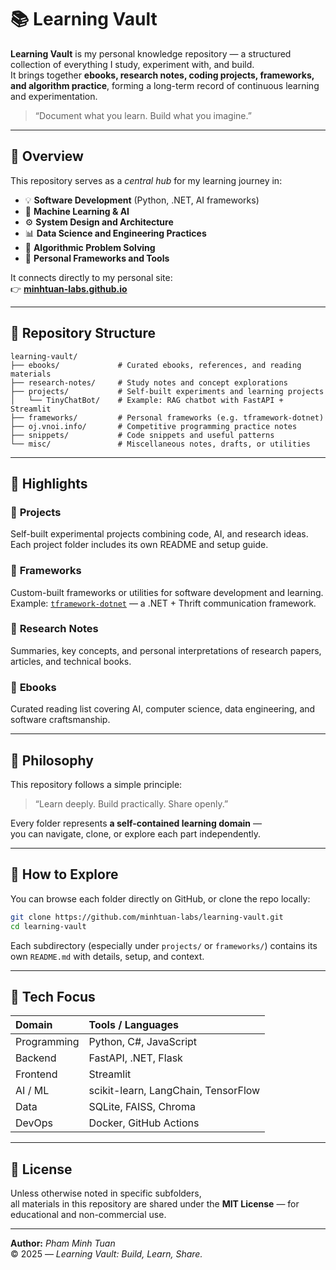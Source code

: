 # 📚 Learning Vault

**Learning Vault** is my personal knowledge repository — a structured collection of everything I study, experiment with, and build.  
It brings together **ebooks, research notes, coding projects, frameworks, and algorithm practice**, forming a long-term record of continuous learning and experimentation.

> “Document what you learn. Build what you imagine.”

---

## 🧭 Overview

This repository serves as a *central hub* for my learning journey in:
- 💡 **Software Development** (Python, .NET, AI frameworks)
- 🧠 **Machine Learning & AI**
- ⚙️ **System Design and Architecture**
- 📊 **Data Science and Engineering Practices**
- 🧩 **Algorithmic Problem Solving**
- 🧱 **Personal Frameworks and Tools**

It connects directly to my personal site:  
👉 [**minhtuan-labs.github.io**](https://minhtuan-labs.github.io)

---

## 📂 Repository Structure

```text
learning-vault/
├── ebooks/             # Curated ebooks, references, and reading materials
├── research-notes/     # Study notes and concept explorations
├── projects/           # Self-built experiments and learning projects
│   └── TinyChatBot/    # Example: RAG chatbot with FastAPI + Streamlit
├── frameworks/         # Personal frameworks (e.g. tframework-dotnet)
├── oj.vnoi.info/       # Competitive programming practice notes
├── snippets/           # Code snippets and useful patterns
└── misc/               # Miscellaneous notes, drafts, or utilities
```

---

## 🧩 Highlights

### 🔹 **Projects**
Self-built experimental projects combining code, AI, and research ideas.  
Each project folder includes its own README and setup guide.

### 🔹 **Frameworks**
Custom-built frameworks or utilities for software development and learning.  
Example: [`tframework-dotnet`](frameworks/tframework-dotnet) — a .NET + Thrift communication framework.

### 🔹 **Research Notes**
Summaries, key concepts, and personal interpretations of research papers, articles, and technical books.

### 🔹 **Ebooks**
Curated reading list covering AI, computer science, data engineering, and software craftsmanship.

---

## 🧠 Philosophy

This repository follows a simple principle:
> “Learn deeply. Build practically. Share openly.”

Every folder represents **a self-contained learning domain** —  
you can navigate, clone, or explore each part independently.

---

## 🚀 How to Explore

You can browse each folder directly on GitHub, or clone the repo locally:
```bash
git clone https://github.com/minhtuan-labs/learning-vault.git
cd learning-vault
```

Each subdirectory (especially under `projects/` or `frameworks/`) contains its own `README.md` with details, setup, and context.

---

## 🧰 Tech Focus

| Domain | Tools / Languages |
|:-------|:------------------|
| Programming | Python, C#, JavaScript |
| Backend | FastAPI, .NET, Flask |
| Frontend | Streamlit |
| AI / ML | scikit-learn, LangChain, TensorFlow |
| Data | SQLite, FAISS, Chroma |
| DevOps | Docker, GitHub Actions |

---

## 📜 License

Unless otherwise noted in specific subfolders,  
all materials in this repository are shared under the **MIT License** — for educational and non-commercial use.

---

**Author:** *Pham Minh Tuan*  
© 2025 — *Learning Vault: Build, Learn, Share.*
